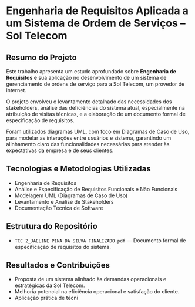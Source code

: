 # Engenharia de Requisitos Aplicada a um Sistema de Ordem de Serviços – Sol Telecom

## Resumo do Projeto

Este trabalho apresenta um estudo aprofundado sobre **Engenharia de Requisitos** e sua aplicação no desenvolvimento de um sistema de gerenciamento de ordens de serviço para a Sol Telecom, um provedor de internet.  

O projeto envolveu o levantamento detalhado das necessidades dos stakeholders, análise das deficiências do sistema atual, especialmente na atribuição de visitas técnicas, e a elaboração de um documento formal de especificação de requisitos.  

Foram utilizados diagramas UML, com foco em Diagramas de Caso de Uso, para modelar as interações entre usuários e sistema, garantindo um alinhamento claro das funcionalidades necessárias para atender às expectativas da empresa e de seus clientes.

## Tecnologias e Metodologias Utilizadas

- Engenharia de Requisitos  
- Análise e Especificação de Requisitos Funcionais e Não Funcionais  
- Modelagem UML (Diagramas de Caso de Uso)  
- Levantamento e Análise de Stakeholders  
- Documentação Técnica de Software  

## Estrutura do Repositório

- `TCC 2_JAELINE PINA DA SILVA FINALIZADO.pdf` — Documento formal de especificação de requisitos do sistema.  

## Resultados e Contribuições

- Proposta de um sistema alinhado às demandas operacionais e estratégicas da Sol Telecom.  
- Melhoria potencial na eficiência operacional e satisfação do cliente.  
- Aplicação prática de técni
